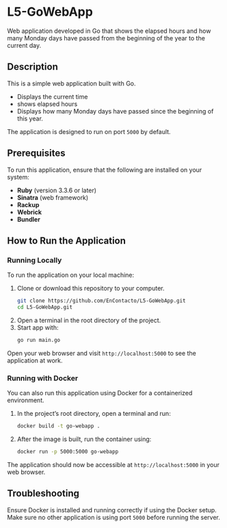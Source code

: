 # L5-GoWebApp
Web application developed in Go that shows the elapsed hours and how many Monday days have passed from the beginning of the year to the current day.

## Description
This is a simple web application built with Go. 
  - Displays the current time
  - shows elapsed hours 
  - Displays how many Monday days have passed since the beginning of this year.

The application is designed to run on port `5000` by default.

## Prerequisites
To run this application, ensure that the following are installed on your system:
- **Ruby** (version 3.3.6 or later)
- **Sinatra** (web framework)
- **Rackup**
- **Webrick**
- **Bundler**

## How to Run the Application

### Running Locally
To run the application on your local machine:
1. Clone or download this repository to your computer.
   ```bash
   git clone https://github.com/EnContacto/L5-GoWebApp.git
   cd L5-GoWebApp.git
2. Open a terminal in the root directory of the project.
3. Start app with:
   ```bash
   go run main.go
Open your web browser and visit `http://localhost:5000` to see the application at work.
 
### Running with Docker
You can also run this application using Docker for a containerized environment.
1. In the project’s root directory, open a terminal and run:
   ```bash
   docker build -t go-webapp .

2. After the image is built, run the container using:
   ```bash
   docker run -p 5000:5000 go-webapp
The application should now be accessible at `http://localhost:5000` in your web browser.

## Troubleshooting
Ensure Docker is installed and running correctly if using the Docker setup.
Make sure no other application is using port `5000` before running the server.
